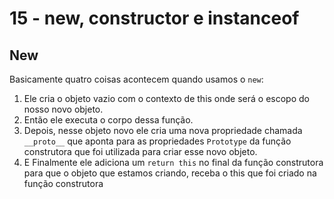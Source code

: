 # 15 - new, constructor e instanceof

## New

Basicamente quatro coisas acontecem quando usamos o `new`:

1. Ele cria o objeto vazio com o contexto de this onde será o escopo do nosso novo objeto.
2. Então ele executa o corpo dessa função.
3. Depois, nesse objeto novo ele cria uma nova propriedade chamada `__proto__` que aponta para as propriedades `Prototype` da função construtora que foi utilizada para criar esse novo objeto.
4. E Finalmente ele adiciona um `return this` no final da função construtora para que o objeto que estamos criando, receba o this que foi criado na função construtora
